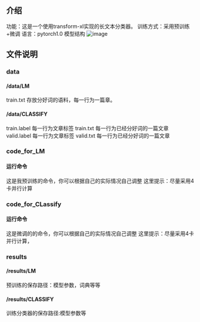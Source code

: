 ## 介绍
功能：这是一个使用transform-xl实现的长文本分类器。
训练方式：采用预训练+微调
语言：pytorch1.0
模型结构
![image](https://github.com/xuhaiming1996/Transformer-xl-for-LongDcument-Classify/tree/master/image/model.png)

## 文件说明
###  data
#### /data/LM
train.txt 存放分好词的语料，每一行为一篇章。
#### /data/CLASSIFY
train.label 每一行为文章标签
train.txt   每一行为已经分好词的一篇文章
valid.label 每一行为文章标签
valid.txt   每一行为已经分好词的一篇文章


###  code_for_LM
#### 运行命令
这是我预训练的命令，你可以根据自己的实际情况自己调整
这里提示：尽量采用4卡并行计算


###  code_for_CLassify
#### 运行命令
这是微调的的命令，你可以根据自己的实际情况自己调整
这里提示：尽量采用4卡并行计算，


###  results
#### /results/LM
预训练的保存路径：模型参数，词典等等
#### /results/CLASSIFY
训练分类器的保存路径:模型参数等





